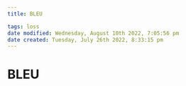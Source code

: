 ```yaml
---
title: BLEU

tags: loss 
date modified: Wednesday, August 10th 2022, 7:05:56 pm
date created: Tuesday, July 26th 2022, 8:33:15 pm
---
```


# BLEU


